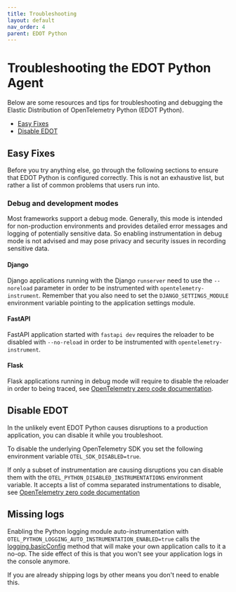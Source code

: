 ```yaml
---
title: Troubleshooting
layout: default
nav_order: 4
parent: EDOT Python
---
```


# Troubleshooting the EDOT Python Agent

Below are some resources and tips for troubleshooting and debugging the Elastic Distribution of OpenTelemetry Python (EDOT Python).

- [Easy Fixes](#easy-fixes)
- [Disable EDOT](#easy-fixes)

## Easy Fixes

Before you try anything else, go through the following sections to ensure that
EDOT Python is configured correctly. This is not an exhaustive list, but rather
a list of common problems that users run into.

### Debug and development modes

Most frameworks support a debug mode. Generally, this mode is intended for
non-production environments and provides detailed error messages and logging of
potentially sensitive data. So enabling instrumentation in debug mode is not advised and may pose privacy and security issues in recording
sensitive data.

#### Django

Django applications running with the Django `runserver` need to use the `--noreload` parameter in order to be instrumented with `opentelemetry-instrument`.
Remember that you also need to set the `DJANGO_SETTINGS_MODULE` environment variable pointing to the application settings module.

#### FastAPI

FastAPI application started with `fastapi dev` requires the reloader to be disabled with `--no-reload` in order to be instrumented with `opentelemetry-instrument`.

#### Flask

Flask applications running in debug mode will require to disable the reloader in order to being traced, see [OpenTelemetry zero code documentation](https://opentelemetry.io/docs/zero-code/python/example/#instrumentation-while-debugging).

## Disable EDOT

In the unlikely event EDOT Python causes disruptions to a production application, you can disable it while you troubleshoot.

To disable the underlying OpenTelemetry SDK you set the following environment variable `OTEL_SDK_DISABLED=true`.

If only a subset of instrumentation are causing disruptions you can disable them with the `OTEL_PYTHON_DISABLED_INSTRUMENTATIONS`
environment variable. It accepts a list of comma separated instrumentations to disable, see [OpenTelemetry zero code documentation](https://opentelemetry.io/docs/zero-code/python/configuration/#disabling-specific-instrumentations)

## Missing logs

Enabling the Python logging module auto-instrumentation with `OTEL_PYTHON_LOGGING_AUTO_INSTRUMENTATION_ENABLED=true` calls the
[logging.basicConfig](https://docs.python.org/3/library/logging.html#logging.basicConfig) method that will make your own application calls
to it a no-op. The side effect of this is that you won't see your application logs in the console anymore.

If you are already shipping logs by other means you don't need to enable this.

<!-- TODO: when available add link to to propose other option  https://elastic.github.io/opentelemetry/use-cases/logs/ -->
